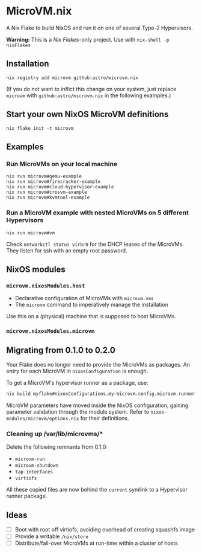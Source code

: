 # MicroVM.nix

A Nix Flake to build NixOS and run it on one of several Type-2 Hypervisors.

**Warning:** This is a *Nix Flakes*-only project. Use with `nix-shell -p nixFlakes`

## Installation

```shell
nix registry add microvm github:astro/microvm.nix
```

(If you do not want to inflict this change on your system, just
replace `microvm` with `github:astro/microvm.nix` in the following
examples.)

## Start your own NixOS MicroVM definitions

```shell
nix flake init -t microvm
```

## Examples

### Run MicroVMs on your local machine

```shell
nix run microvm#qemu-example
nix run microvm#firecracker-example
nix run microvm#cloud-hypervisor-example
nix run microvm#crosvm-example
nix run microvm#kvmtool-example
```

### Run a MicroVM example with nested MicroVMs on 5 different Hypervisors

```shell
nix run microvm#vm
```

Check `networkctl status virbr0` for the DHCP leases of the
MicroVMs. They listen for ssh with an empty root password.


## NixOS modules

### `microvm.nixosModules.host`

* Declarative configuration of MicroVMs with `microvm.vms`
* The `microvm` command to imperatively manage the installation

Use this on a (physical) machine that is supposed to host MicroVMs.

### `microvm.nixosModules.microvm`

## Migrating from 0.1.0 to 0.2.0

Your Flake does no longer need to provide the MicroVMs as packages. An
entry for each MicroVM in `nixosConfiguration` is enough.

To get a MicroVM's hypervisor runner as a package, use:

```bash
nix build myflake#nixosConfigurations.my-microvm.config.microvm.runner.qemu
```

MicroVM parameters have moved inside the NixOS configuration, gaining
parameter validation through the module system. Refer to
`nixos-modules/microvm/options.nix` for their definitions.

### Cleaning up /var/lib/microvms/*

Delete the following remnants from 0.1.0:

- `microvm-run`
- `microvm-shutdown`
- `tap-interfaces`
- `virtiofs`

All these copied files are now behind the `current` symlink to a
Hypervisor runner package.


## Ideas

- [ ] Boot with root off virtiofs, avoiding overhead of creating squashfs image
- [ ] Provide a writable `/nix/store`
- [ ] Distribute/fail-over MicroVMs at run-time within a cluster of hosts
